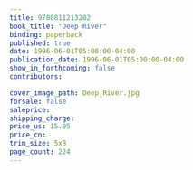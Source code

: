 ```yaml
---
title: 9780811213202
book_title: "Deep River"
binding: paperback
published: true
date: 1996-06-01T05:00:00-04:00
publication_date: 1996-06-01T05:00:00-04:00
show_in_forthcoming: false
contributors:

cover_image_path: Deep_River.jpg
forsale: false
saleprice:
shipping_charge:
price_us: 15.95
price_cn:
trim_size: 5x8
page_count: 224
---
```


